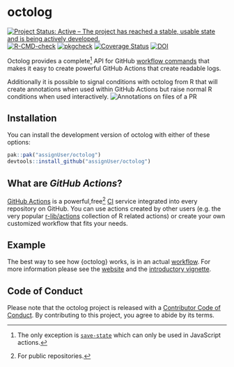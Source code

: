 
<!-- README.md is generated from README.Rmd. Please edit that file -->

# octolog

<!-- badges: start -->

[![Project Status: Active – The project has reached a stable, usable
state and is being actively
developed.](https://www.repostatus.org/badges/latest/active.svg)](https://www.repostatus.org/#active)
[![R-CMD-check](https://github.com/assignUser/octolog/workflows/R-CMD-check/badge.svg)](https://github.com/assignUser/octolog/actions)
[![pkgcheck](https://github.com/assignUser/octolog/actions/workflows/pkgcheck.yaml/badge.svg)](https://github.com/assignUser/octolog/actions/workflows/pkgcheck.yaml)
[![Coverage
Status](https://coveralls.io/repos/github/assignUser/octolog/badge.svg?branch=main)](https://coveralls.io/github/assignUser/octolog?branch=main)
[![DOI](https://zenodo.org/badge/451156961.svg)](https://zenodo.org/badge/latestdoi/451156961)
<!-- badges: end -->

Octolog provides a complete[^1] API for GitHub [workflow
commands](https://docs.github.com/en/actions/using-workflows/workflow-commands-for-github-actions)
that makes it easy to create powerful GitHub Actions that create
readable logs.

Additionally it is possible to signal conditions with octolog from R
that will create annotations when used within GitHub Actions but raise
normal R conditions when used interactively. ![Annotations on files of a
PR](man/figures/error.png)

## Installation

You can install the development version of octolog with either of these
options:

``` r
pak::pak("assignUser/octolog")
devtools::install_github("assignUser/octolog")
```

## What are *GitHub Actions*?

[GitHub Actions](https://github.com/features/actions) is a
powerful,free[^2] [CI](https://devguide.ropensci.org/ci.html) service
integrated into every repository on GitHub. You can use actions created
by other users (e.g. the very popular
[r-lib/actions](https://github.com/r-lib/actions) collection of R
related actions) or create your own customized workflow that fits your
needs.

## Example

The best way to see how {octolog} works, is in an actual
[workflow](https://github.com/assignUser/octolog/actions/workflows/test-octolog.yaml).
For more information please see the
[website](assignUser.github.io/octolog) and the [introductory
vignette](https://jacob.wujciak.de/octolog/articles/octolog.html).

## Code of Conduct

Please note that the octolog project is released with a [Contributor
Code of Conduct](https://jacob.wujciak.de/octolog/CODE_OF_CONDUCT.html).
By contributing to this project, you agree to abide by its terms.

[^1]: The only exception is
    [`save-state`](https://docs.github.com/en/actions/using-workflows/workflow-commands-for-github-actions#sending-values-to-the-pre-and-post-actions)
    which can only be used in JavaScript actions.

[^2]: For public repositories.
